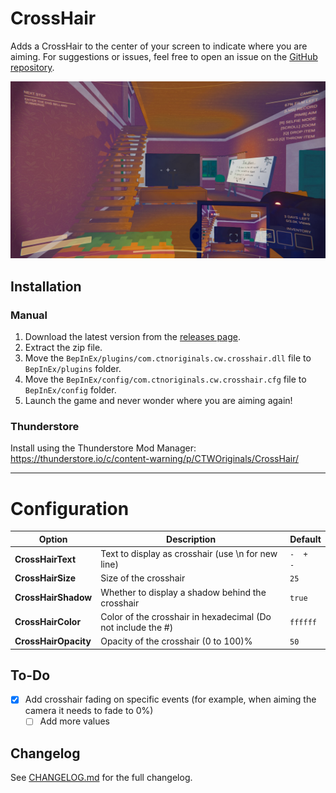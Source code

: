 # CrossHair
Adds a CrossHair to the center of your screen to indicate where you are aiming.
For suggestions or issues, feel free to open an issue on the [GitHub repository](https://github.com/CTN-Originals/ContentWarning-CrossHair/issues).

![Preview Image](<https://raw.githubusercontent.com/CTN-Originals/ContentWarning-CrossHair/main/resources/preview-image.jpg>)

## Installation
### Manual
1. Download the latest version from the [releases page](https://github.com/CTN-Originals/ContentWarning-CrossHair/releases).
2. Extract the zip file.
3. Move the `BepInEx/plugins/com.ctnoriginals.cw.crosshair.dll` file to `BepInEx/plugins` folder.
4. Move the `BepInEx/config/com.ctnoriginals.cw.crosshair.cfg` file to `BepInEx/config` folder.
5. Launch the game and never wonder where you are aiming again!
### Thunderstore
Install using the Thunderstore Mod Manager: https://thunderstore.io/c/content-warning/p/CTWOriginals/CrossHair/

---

# Configuration
| Option | Description | Default |
| ------ | ----------- | ------- |
| **CrossHairText** | Text to display as crosshair (use \n for new line) | `-  +  -` |
| **CrossHairSize** | Size of the crosshair | `25` |
| **CrossHairShadow** | Whether to display a shadow behind the crosshair | `true` |
| **CrossHairColor** | Color of the crosshair in hexadecimal (Do not include the #) | `ffffff` |
| **CrossHairOpacity** | Opacity of the crosshair (0 to 100)% | `50` |

## To-Do
- [x] Add crosshair fading on specific events (for example, when aiming the camera it needs to fade to 0%)
  - [ ] Add more values

## Changelog
See [CHANGELOG.md](https://github.com/CTN-Originals/ContentWarning-CrossHair/blob/main/CHANGELOG.md) for the full changelog.